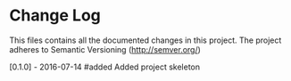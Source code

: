 # Change Log
This files contains all the documented changes in this project. The project adheres to Semantic Versioning (http://semver.org/)



[0.1.0] - 2016-07-14
#added
Added project skeleton

